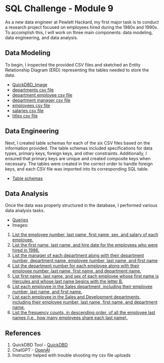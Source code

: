 # SQL Challenge - Module 9

As a new data engineer at Pewlett Hackard, my first major task is to conduct a research project focused on employees hired during the 1980s and 1990s. To accomplish this, I will work on three main components: data modeling, data engineering, and data analysis.

## Data Modeling

To begin, I inspected the provided CSV files and sketched an Entity Relationship Diagram (ERD) representing the tables needed to store the data.
- [QuickDBD_Image](images/QuickDBD.png)
- [departments csv file](EmployeeSQL/departments.csv)
- [department employee csv file](EmployeeSQL/dept_emp.csv)
- [department manager csv file](EmployeeSQL/dept_manager.csv)
- [employees csv file](EmployeeSQL/employees.csv)
- [salaries csv file](EmployeeSQL/salaries.csv)
- [titles csv file](EmployeeSQL/titles.csv) 

## Data Engineering

Next, I created table schemas for each of the six CSV files based on the information provided. The table schemas included specifications for data types, primary keys, foreign keys, and other constraints. Additionally, I ensured that primary keys are unique and created composite keys when necessary. The tables were created in the correct order to handle foreign keys, and each CSV file was imported into its corresponding SQL table. 
- [Table schemas](querytool/table_schemata.sql)

## Data Analysis

Once the data was properly structured in the database, I performed various data analysis tasks. 
- [Queries](querytool/queries.sql)
- Images:
1. [List the employee number, last name, first name, sex, and salary of each employee.](images/emp_num_lst_frst_sx_sal.png)
2. [List the first name, last name, and hire date for the employees who were hired in 1986.](images/emp_frst_lst_hd.png)
3. [List the manager of each department along with their department number, department name, employee number, last name, and first name](images/mgr_deptid_dptnm_empid_lst_frst.png)
4. [List the department number for each employee along with their employee number, last name, first name, and department name.](images/dptid_empid_frst_lst_dptname.png)
5. [List first name, last name, and sex of each employee whose first name is Hercules and whose last name begins with the letter B.](images/herc_b.png)
6. [List each employee in the Sales department, including their employee number, last name, and first name.](images/emp_frst_lst_hd.png)
7. [List each employee in the Sales and Development departments, including their employee number, last name, first name, and department name.](images/sales_dev_dpt_empid_lst_frst_dptname.png)
8. [List the frequency counts, in descending order, of all the employee last names (i.e., how many employees share each last name).](images/mgr_deptid_dptnm_empid_lst_frst.png)

## References

1. QuickDBD Tool - [QuickDBD](https://app.quickdatabasediagrams.com)
2. ChatGPT - [OpenAI](https://openai.com/chatgpt)
3. Instructor helped with trouble shooting my csv file uploads



